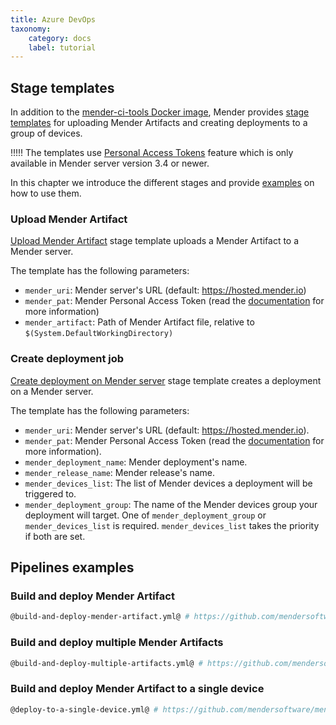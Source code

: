 ```yaml
---
title: Azure DevOps
taxonomy:
    category: docs
    label: tutorial
---
```


## Stage templates
<!--AUTOVERSION: "tree/%/templates"/mender-ci-workflows-->
In addition to the [mender-ci-tools Docker image](../docs.md#mender-ci-workflows-docker-image), Mender provides [stage templates](https://github.com/mendersoftware/mender-ci-workflows/tree/master/templates/azure) for uploading Mender Artifacts and creating deployments to a group of devices.

<!--AUTOVERSION: "Mender server version % or"/ignore-->
!!!!! The templates use [Personal Access Tokens](../../../08.Server-integration/01.Using-the-apis/docs.md#personal-access-tokens) feature which is only available in Mender server version 3.4 or newer.

In this chapter we introduce the different stages and provide [examples](#pipelines-examples) on how to use them.

### Upload Mender Artifact
<!--AUTOVERSION: "tree/%/templates"/mender-ci-workflows-->
[Upload Mender Artifact](https://github.com/mendersoftware/mender-ci-workflows/tree/master/templates/azure/mender-artifact-upload.yml) stage template uploads a Mender Artifact to a Mender server.

The template has the following parameters:
- `mender_uri`: Mender server's URL (default: https://hosted.mender.io)
- `mender_pat`: Mender Personal Access Token (read the [documentation](https://docs.mender.io/server-integration/using-the-apis#personal-access-tokens) for more information)
- `mender_artifact`: Path of Mender Artifact file, relative to `$(System.DefaultWorkingDirectory)`

### Create deployment job
<!--AUTOVERSION: "tree/%/templates"/mender-ci-workflows-->
[Create deployment on Mender server](https://github.com/mendersoftware/mender-ci-workflows/tree/master/templates/azure/mender-deployment-create.yml) stage template creates a deployment on a Mender server.

The template has the following parameters:
- `mender_uri`: Mender server's URL (default: https://hosted.mender.io).
- `mender_pat`: Mender Personal Access Token (read the [documentation](https://docs.mender.io/server-integration/using-the-apis#personal-access-tokens) for more information).
- `mender_deployment_name`: Mender deployment's name.
- `mender_release_name`: Mender release's name.
- `mender_devices_list`: The list of Mender devices a deployment will be triggered to.
- `mender_deployment_group`: The name of the Mender devices group your deployment will target. One of `mender_deployment_group` or `mender_devices_list` is required. `mender_devices_list` takes the priority if both are set.

## Pipelines examples

### Build and deploy Mender Artifact
<!--AUTOVERSION: "tree/%/examples"/mender-ci-workflows-->
```bash
@build-and-deploy-mender-artifact.yml@ # https://github.com/mendersoftware/mender-ci-workflows/tree/master/examples/azure/build-and-deploy-mender-artifact.yml
```

### Build and deploy multiple Mender Artifacts
<!--AUTOVERSION: "tree/%/examples"/mender-ci-workflows-->
```bash
@build-and-deploy-multiple-artifacts.yml@ # https://github.com/mendersoftware/mender-ci-workflows/tree/master/examples/azure/build-and-deploy-multiple-artifacts.yml
```

### Build and deploy Mender Artifact to a single device
<!--AUTOVERSION: "tree/%/examples"/mender-ci-workflows-->
```bash
@deploy-to-a-single-device.yml@ # https://github.com/mendersoftware/mender-ci-workflows/tree/master/examples/azure/deploy-to-a-single-device.yml
```
